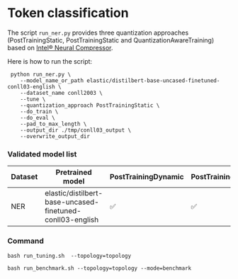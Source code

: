 # Token classification

The script `run_ner.py` provides three quantization approaches (PostTrainingStatic, PostTrainingStatic and QuantizationAwareTraining) based on [Intel® Neural Compressor](https://github.com/intel/neural-compressor).

Here is how to run the script:
 
```
 python run_ner.py \
    --model_name_or_path elastic/distilbert-base-uncased-finetuned-conll03-english \
    --dataset_name conll2003 \
    --tune \
    --quantization_approach PostTrainingStatic \
    --do_train \
    --do_eval \
    --pad_to_max_length \
    --output_dir ./tmp/conll03_output \
    --overwrite_output_dir
```

### Validated model list

|Dataset|Pretrained model|PostTrainingDynamic | PostTrainingStatic | QuantizationAwareTraining
|---|------------------------------------|---|---|---
|NER|elastic/distilbert-base-uncased-finetuned-conll03-english| ✅| ✅| N/A



### Command

```
bash run_tuning.sh  --topology=topology
```

```
bash run_benchmark.sh --topology=topology --mode=benchmark
```
